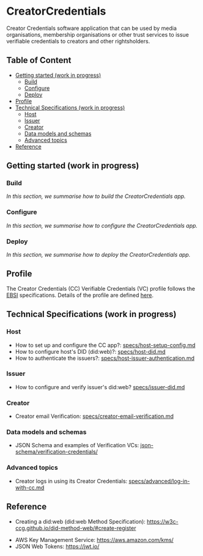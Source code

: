 # CreatorCredentials <!-- omit in toc -->

Creator Credentials software application that can be used by media organisations, membership organisations or other trust services to issue verifiable credentials to creators and other rightsholders.

## Table of Content

- [Getting started (work in progress)](#getting-started-work-in-progress)
  - [Build](#build)
  - [Configure](#configure)
  - [Deploy](#deploy)
- [Profile](#profile)
- [Technical Specifications (work in progress)](#technical-specifications-work-in-progress)
  - [Host](#host)
  - [Issuer](#issuer)
  - [Creator](#creator)
  - [Data models and schemas](#data-models-and-schemas)
  - [Advanced topics](#advanced-topics)
- [Reference](#reference)

## Getting started (work in progress)

### Build

_In this section, we summarise how to build the CreatorCredentials app._

### Configure

_In this section, we summarise how to configure the CreatorCredentials app._ 

### Deploy

_In this section, we summarise how to deploy the CreatorCredentials app._

## Profile

The Creator Credentials (CC) Verifiable Credentials (VC) profile follows the [EBSI](https://ebsi.eu) specifications. Details of the profile are defined [here](specs/profile.md).

## Technical Specifications (work in progress)

### Host

- How to set up and configure the CC app?: [specs/host-setup-config.md](specs/host-setup-config.md)
- How to configure host's DID (did:web)?: [specs/host-did.md](specs/host-did.md)
- How to authenticate the issuers?: [specs/host-issuer-authentication.md](specs/host-issuer-authentication.md)

### Issuer

- How to configure and verify issuer's did:web? [specs/issuer-did.md](specs/issuer-did.md)

### Creator

- Creator email Verification: [specs/creator-email-verification.md](specs/creator-email-verification.md)

### Data models and schemas

- JSON Schema and examples of Verification VCs: [json-schema/verification-credentials/](json-schema/verification-credentials/)

### Advanced topics

- Creator logs in using its Creator Credentials: [specs/advanced/log-in-with-cc.md](specs/advanced/log-in-with-cc.md)

## Reference

- Creating a did:web (did:web Method Specification): https://w3c-ccg.github.io/did-method-web/#create-register
<!-- This was mentioned - <https://w3c-ccg.github.io/did-method-web/#example-creating-the-did-with-optional-path> -->
- AWS Key Management Service: <https://aws.amazon.com/kms/>
- JSON Web Tokens: <https://jwt.io/>

